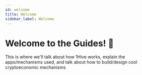 ```yaml
---
id: welcome
title: Welcome 
sidebar_label: Welcome 
---
```


# Welcome to the Guides! 🎉

This is where we'll talk about how 1Hive works, explain the apps/mechanisms used, and talk about how to build/design cool cryptoeconomic mechanisms

